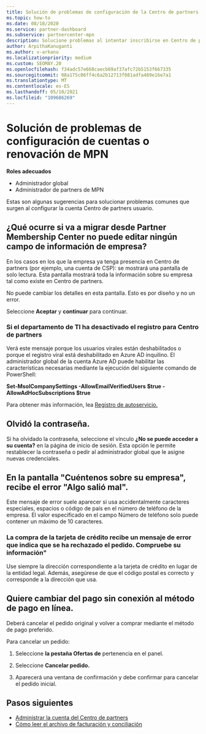 ```yaml
---
title: Solución de problemas de configuración de la Centro de partners o de renovación de MPN
ms.topic: how-to
ms.date: 08/18/2020
ms.service: partner-dashboard
ms.subservice: partnercenter-mpn
description: Solucione problemas al intentar inscribirse en Centro de partners. Las respuestas abordan los desafíos con los métodos de pago, las contraseñas y mucho más.
author: ArpithaKanuganti
ms.author: v-arkanu
ms.localizationpriority: medium
ms.custom: SEOMAY.20
ms.openlocfilehash: f34adc57e668caecb69af37afc72b5153f667335
ms.sourcegitcommit: 08a175c06ff4c6a2b12713f081adfa489e16e7a1
ms.translationtype: MT
ms.contentlocale: es-ES
ms.lasthandoff: 05/10/2021
ms.locfileid: "109686269"
---
```

# <a name="troubleshoot-account-setup-or-mpn-renewal-issues"></a>Solución de problemas de configuración de cuentas o renovación de MPN


**Roles adecuados**

- Administrador global
- Administrador de partners de MPN
 
Estas son algunas sugerencias para solucionar problemas comunes que surgen al configurar la cuenta Centro de partners usuario.

## <a name="what-happens-if-you-are-migrating-from-partner-membership-center-and-you-cant-edit-any-company-information-fields"></a>¿Qué ocurre si va a migrar desde Partner Membership Center no puede editar ningún campo de información de empresa?

En los casos en los que la empresa ya tenga presencia en Centro de partners (por ejemplo, una cuenta de CSP): se mostrará una pantalla de solo lectura. Esta pantalla mostrará toda la información sobre su empresa tal como existe en Centro de partners.

No puede cambiar los detalles en esta pantalla. Esto es por diseño y no un error.

Seleccione **Aceptar** y **continuar** para continuar.


### <a name="if-the-it-department-has-turned-off-sign-up-for-partner-center"></a>Si el departamento de TI ha desactivado **el registro para Centro de partners**

Verá este mensaje porque los usuarios virales están deshabilitados o porque el registro viral está deshabilitado en Azure AD inquilino. El administrador global de la cuenta Azure AD puede habilitar las características necesarias mediante la ejecución del siguiente comando de PowerShell:

**Set-MsolCompanySettings -AllowEmailVerifiedUsers $true -AllowAdHocSubscriptions $true**

Para obtener más información, lea [Registro de autoservicio.](/azure/active-directory/users-groups-roles/directory-self-service-signup)

## <a name="you-forgot-your-password"></a>Olvidó la contraseña.

Si ha olvidado la contraseña, seleccione el vínculo **¿No se puede acceder a su cuenta?** en la página de inicio de sesión. Esta opción le permite restablecer la contraseña o pedir al administrador global que le asigne nuevas credenciales.

## <a name="on-the-tell-us-about-your-company-screen-you-receive-a-something-went-wrong-error"></a>En la pantalla "Cuéntenos sobre su empresa", recibe el error "Algo salió mal".

Este mensaje de error suele aparecer si usa accidentalmente caracteres especiales, espacios o código de país en el número de teléfono de la empresa. El valor especificado en el campo Número de teléfono solo puede contener un máximo de 10 caracteres.


### <a name="your-credit-card-purchase-is-receiving-an-error-message-stating-that-your-order-was-declined-please-verify-your-information"></a>La compra de la tarjeta de crédito recibe un mensaje de error que indica que se ha rechazado el pedido. Compruebe su información"


Use siempre la dirección correspondiente a la tarjeta de crédito en lugar de la entidad legal. Además, asegúrese de que el código postal es correcto y corresponde a la dirección que usa.

## <a name="you-want-to-switch-from-offline-payment-to-online-payment-method"></a>Quiere cambiar del pago sin conexión al método de pago en línea. 

Deberá cancelar el pedido original y volver a comprar mediante el método de pago preferido.

Para cancelar un pedido:

1. Seleccione **la pestaña Ofertas de** pertenencia en el panel.

2. Seleccione **Cancelar pedido.**

3. Aparecerá una ventana de confirmación y debe confirmar para cancelar el pedido inicial.

## <a name="next-steps"></a>Pasos siguientes

- [Administrar la cuenta del Centro de partners](partner-center-account-setup.md)
- [Cómo leer el archivo de facturación y conciliación](read-your-bill.md)
